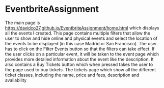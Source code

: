 # EventbriteAssignment
The main page is https://davidco27.github.io/EventbriteAssignment/home.html which displays all the events I created. This page contains multiple filters that allow the user to show and hide online and physical events and select the location of the events to be displayed (in this case Madrid or San Francisco). The user has to click on the Filter Events button so that the filters can take effect.
If the user clicks on a particular event, it will be taken to the event page which provides more detailed information about the event like the description. It also contains a Buy Tickets button which when pressed takes the user to the page used to buy tickets.
The tickets page which show all the different ticket classes, including the name, price and fees, description and availability
